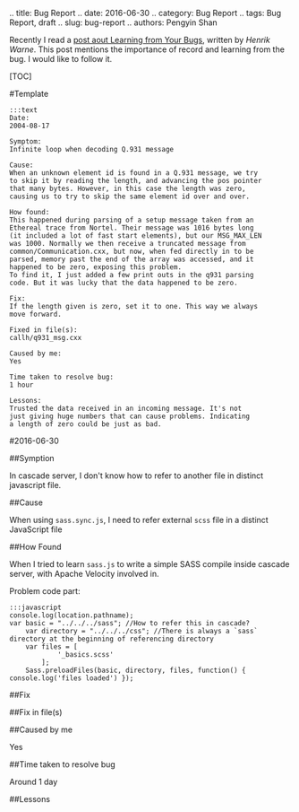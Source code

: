 .. title: Bug Report
.. date: 2016-06-30
.. category: Bug Report
.. tags: Bug Report, draft
.. slug: bug-report
.. authors: Pengyin Shan

Recently I read a <a href="https://henrikwarne.com/2016/04/28/learning-from-your-bugs/">post aout Learning from Your Bugs</a>, written by *Henrik Warne*. This post mentions the importance of record and learning from the bug. I would like to follow it.

<!-- PELICAN_END_SUMMARY -->

[TOC]

#Template

    :::text
    Date:
    2004-08-17

    Symptom:
    Infinite loop when decoding Q.931 message

    Cause:
    When an unknown element id is found in a Q.931 message, we try
    to skip it by reading the length, and advancing the pos pointer
    that many bytes. However, in this case the length was zero,
    causing us to try to skip the same element id over and over.

    How found:
    This happened during parsing of a setup message taken from an
    Ethereal trace from Nortel. Their message was 1016 bytes long
    (it included a lot of fast start elements), but our MSG_MAX_LEN
    was 1000. Normally we then receive a truncated message from
    common/Communication.cxx, but now, when fed directly in to be
    parsed, memory past the end of the array was accessed, and it
    happened to be zero, exposing this problem.
    To find it, I just added a few print outs in the q931 parsing
    code. But it was lucky that the data happened to be zero.

    Fix:
    If the length given is zero, set it to one. This way we always
    move forward.

    Fixed in file(s):
    callh/q931_msg.cxx

    Caused by me:
    Yes

    Time taken to resolve bug:
    1 hour

    Lessons:
    Trusted the data received in an incoming message. It's not
    just giving huge numbers that can cause problems. Indicating
    a length of zero could be just as bad.

#2016-06-30

##Symption

In cascade server, I don't know how to refer to another file in
distinct javascript file.

##Cause

When using `sass.sync.js`, I need to refer external `scss` file in a distinct JavaScript file

##How Found

When I tried to learn `sass.js` to write a simple SASS compile inside cascade server, with Apache Velocity involved in.

Problem code part:

    :::javascript
    console.log(location.pathname);
    var basic = "../../../sass"; //How to refer this in cascade?
        var directory = "../../../css"; //There is always a `sass` directory at the beginning of referencing directory
        var files = [
                '_basics.scss'
            ];
        Sass.preloadFiles(basic, directory, files, function() { console.log('files loaded') });

##Fix

##Fix in file(s)

##Caused by me

Yes

##Time taken to resolve bug

Around 1 day

##Lessons